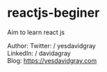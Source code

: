 # reactjs-beginer
Aim to learn react js

Author:
  Twitter:  / yesdavidgray  
  LinkedIn: / davidagray  
  Blog:     https://yesdavidgray.com
